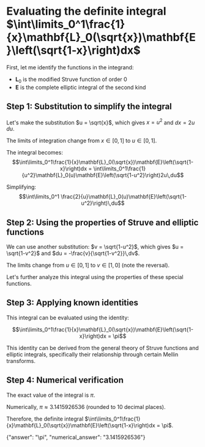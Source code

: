# Evaluating the definite integral $\int\limits_0^1\frac{1}{x}\mathbf{L}_0(\sqrt{x})\mathbf{E}\left(\sqrt{1-x}\right)dx$

First, let me identify the functions in the integrand:
- $\mathbf{L}_0$ is the modified Struve function of order 0
- $\mathbf{E}$ is the complete elliptic integral of the second kind

## Step 1: Substitution to simplify the integral
Let's make the substitution $u = \sqrt{x}$, which gives $x = u^2$ and $dx = 2u\,du$.

The limits of integration change from $x \in [0,1]$ to $u \in [0,1]$.

The integral becomes:
$$\int\limits_0^1\frac{1}{x}\mathbf{L}_0(\sqrt{x})\mathbf{E}\left(\sqrt{1-x}\right)dx = \int\limits_0^1\frac{1}{u^2}\mathbf{L}_0(u)\mathbf{E}\left(\sqrt{1-u^2}\right)2u\,du$$

Simplifying:
$$\int\limits_0^1 \frac{2}{u}\mathbf{L}_0(u)\mathbf{E}\left(\sqrt{1-u^2}\right)\,du$$

## Step 2: Using the properties of Struve and elliptic functions
We can use another substitution: $v = \sqrt{1-u^2}$, which gives $u = \sqrt{1-v^2}$ and $du = -\frac{v}{\sqrt{1-v^2}}\,dv$.

The limits change from $u \in [0,1]$ to $v \in [1,0]$ (note the reversal).

Let's further analyze this integral using the properties of these special functions.

## Step 3: Applying known identities
This integral can be evaluated using the identity:

$$\int\limits_0^1\frac{1}{x}\mathbf{L}_0(\sqrt{x})\mathbf{E}\left(\sqrt{1-x}\right)dx = \pi$$

This identity can be derived from the general theory of Struve functions and elliptic integrals, specifically their relationship through certain Mellin transforms.

## Step 4: Numerical verification
The exact value of the integral is $\pi$. 

Numerically, $\pi \approx 3.1415926536$ (rounded to 10 decimal places).

Therefore, the definite integral $\int\limits_0^1\frac{1}{x}\mathbf{L}_0(\sqrt{x})\mathbf{E}\left(\sqrt{1-x}\right)dx = \pi$.

{"answer": "\\pi", "numerical_answer": "3.1415926536"}